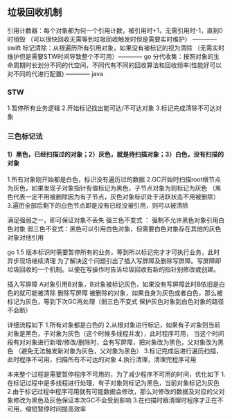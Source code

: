 ## 垃圾回收机制
引用计数器：每个对象都为何一个引用计数，被引用时+1，无需引用时-1，直到0时销毁 （可以很快回收无需等到垃圾回收触发时但是需要实时维护） ———— swift
标记清除：从根遍历所有引用对象，如果没有被标记的视为清除 （无需实时维护但是需要STW时间导致整个不可用）———— go
分代收集：按照对象的生命周期时长划分不同的代空间，不同代有不同的回收算法和回收频率(性能好可以对不同的代进行配置) ———— java


###  STW
1.暂停所有业务逻辑   2.开始标记找出能可达/不可达对象   3.标记完成清除不可达对象

### 三色标记法   
#### 1）黑色，已经扫描过的对象；2）灰色，就是待扫描对象；3）白色，没有扫描的对象

1.所有对象刚开始都是白色，标识没有遍历过的数据
2.GC开始时扫描root根节点为灰色，如果发现子对象指针有值标记为黑色，子节点对象为则标记为灰色 （黑色代表一定不用被删除因为有子节点，灰色对象标识处于活跃状态不用被删除）
3.遍历全部后剩下的白色节点即是没有已经没被引用，则可以被清除

满足强弱之一，即可保证对象不丢失
    强三色不变式 ： 强制不允许黑色对象引用白色对象
    弱三色不变式：黑色可以引用白色对象，但需要白色对象存在其他的灰色对象对他引用

go 1.5 版本标识时需要暂停所有的业务，等到所以标记完才才可执行业务，此时异步现场继续清理
    为了解决这个问题引出了插入写屏障及删除写屏障。写屏障即垃圾回收的一个机制。以便在写操作时告诉垃圾回收有新的指针别修改或创建。


插入写屏障
    A对象引用B对象，B对象被标记灰色，如果没有写屏障此时B依旧是白色的就可能被清除
删除写屏障
    被删除的对象，如果自身为灰色或者白色，那么被标记为灰色，等到下次GC再处理（弱三色不变式 保护灰色对象到白色对象的路径不会断）


详细流程如下
    1.所有对象都是白色的
    2.从根对象进行标记，如果有子对象则当前对象是黑色，子对象为灰色（这个时候多线程并发），此时程序可用，
        当这个时间段有对对象进行新增/修改/删除时，会有写屏障，把对象改为黑色，父对象改为黑色 （避免无法触发新对象为灰色，父对象为黑色）
    3.标记完成后进行遍历扫描，此时程序不可用，扫描所有不可达的对象
    4.执行清理，清理完程序可用

本来整个过程是需要暂停程序不可用的，为了减少程序不可用的时间，优化如下
    1.在标记过程中是多线程进行处理，有子对象则标记为黑色，当前对象标记为灰色
    2.由于标记过程中程序可用就有可能数据会修改，那么对修改的数据及对应的父对象修改为黑色及灰色保证本次GC不会受到影响
    3.在扫描时跟清理时程序才正在不可用，缩短暂停时间提高效率
